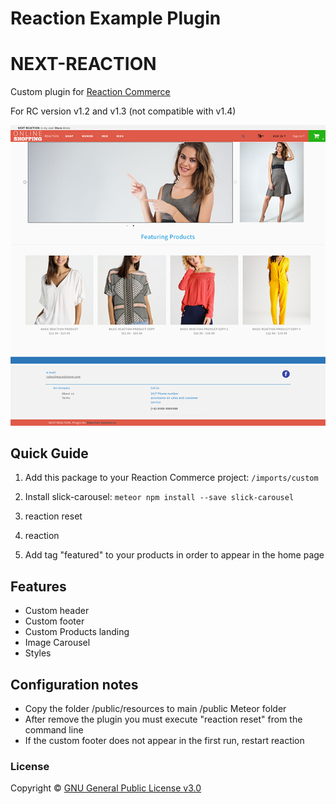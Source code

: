# Reaction Example Plugin

# NEXT-REACTION

Custom plugin for [Reaction Commerce](https://reactioncommerce.com) 

For RC version v1.2 and v1.3 (not compatible with v1.4)

![alt text](https://raw.githubusercontent.com/carlos-olivera/Next-Reaction/master/public/resources/screencapture.png)

## Quick Guide

1. Add this package to your Reaction Commerce project: `/imports/custom`

2. Install slick-carousel: `meteor npm install --save slick-carousel`

3. reaction reset

4. reaction

5. Add tag "featured" to your products in order to appear in the home page


## Features

-   Custom header
-   Custom footer
-   Custom Products landing
-   Image Carousel
-   Styles


## Configuration notes

- Copy the folder /public/resources to main /public Meteor folder
- After remove the plugin you must execute "reaction reset" from the command line
- If the custom footer does not appear in the first run, restart reaction


### License

Copyright © [GNU General Public License v3.0](./LICENSE.md)







